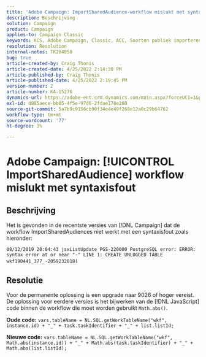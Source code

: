 ```yaml
---
title: 'Adobe Campaign: ImportSharedAudience-workflow mislukt met syntaxisfout'
description: Beschrijving
solution: Campaign
product: Campaign
applies-to: Campaign Classic
keywords: KCS, Adobe Campaign, Classic, ACC, Soorten publiek importeren, syntaxisfout
resolution: Resolution
internal-notes: TK204050
bug: true
article-created-by: Craig Thonis
article-created-date: 4/25/2022 2:14:30 PM
article-published-by: Craig Thonis
article-published-date: 4/25/2022 2:19:45 PM
version-number: 2
article-number: KA-15276
dynamics-url: https://adobe-ent.crm.dynamics.com/main.aspx?forceUCI=1&pagetype=entityrecord&etn=knowledgearticle&id=19d73c03-a2c4-ec11-a7b6-0022480a1ec2
exl-id: d985aece-bb05-4f5e-97d6-2fdae178e260
source-git-commit: 5a7b9c9156cb90f34e4e49f268e12a0c29b64762
workflow-type: tm+mt
source-wordcount: '77'
ht-degree: 3%

---
```


# Adobe Campaign: [!UICONTROL ImportSharedAudience] workflow mislukt met syntaxisfout

## Beschrijving


Het is gevonden in de recentste versies van [!DNL Campaign] dat de workflow ImportSharedAudiences niet werkt met een syntaxisfout zoals hieronder:

`08/12/2019 20:04:43 jsxListUpdate PGS-220000 PostgreSQL error: ERROR:  syntax error at or near "-" LINE 1: CREATE UNLOGGED TABLE wkf190441_377_-2059232018(    `                                        


## Resolutie


Voor de permanente oplossing is een upgrade naar 9026 of hoger vereist. De oplossing voor eerdere versies is het bijwerken van de [!DNL JavaScript] code binnen de workflow die moet worden gebruikt `Math.abs()`.

<b>Oude code:</b>
`vars.tableName = NL.SQL.getWorkTableName("wkf", instance.id) + "_" + task.taskIdentifier + "_" + list.listId;`

<b>Nieuwe code:</b>
`vars.tableName = NL.SQL.getWorkTableName("wkf", Math.abs(instance.id)) + "_" + Math.abs(task.taskIdentifier) + "_" + Math.abs(list.listId);`
